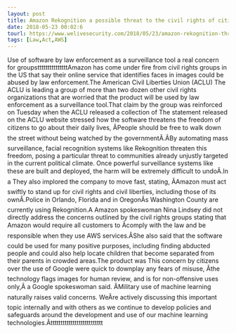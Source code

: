 ```yaml
---
layout: post
title: Amazon Rekognition a possible threat to the civil rights of citizens
date: 2018-05-23 00:02:6
tourl: https://www.welivesecurity.com/2018/05/23/amazon-rekognition-threat-civil-rights/
tags: [Law,Act,AWS]
---
```

Use of software by law enforcement as a surveillance tool a real concern for groupstttttttttttttttAmazon has come under fire from civil rights groups in the US that say their online service that identifies faces in images could be abused by law enforcement.The American Civil Liberties Union (ACLU) The ACLU is leading a group of more than two dozen other civil rights organizations that are worried that the product will be used by law enforcement as a surveillance tool.That claim by the group was reinforced on Tuesday when the ACLU released a collection of The statement released on the ACLU website stressed how the software threatens the freedom of citizens to go about their daily lives, ÂPeople should be free to walk down the street without being watched by the governmentÂ.ÂBy automating mass surveillance, facial recognition systems like Rekognition threaten this freedom, posing a particular threat to communities already unjustly targeted in the current political climate. Once powerful surveillance systems like these are built and deployed, the harm will be extremely difficult to undoÂ.In a They also implored the company to move fast, stating, ÂAmazon must act swiftly to stand up for civil rights and civil liberties, including those of its ownÂ.Police in Orlando, Florida and in OregonÂs Washington County are currently using Rekognition.A Amazon spokeswoman Nina Lindsey did not directly address the concerns outlined by the civil rights groups stating that Amazon would require all customers to Âcomply with the law and be responsible when they use AWS services.ÂShe also said that the software could be used for many positive purposes, including finding abducted people and could also help locate children that become separated from their parents in crowded areas.The product was This concern by citizens over the use of Google were quick to downplay any fears of misuse, Âthe technology flags images for human review, and is for non-offensive uses only,Â a Google spokeswoman said. ÂMilitary use of machine learning naturally raises valid concerns. WeÂre actively discussing this important topic internally and with others as we continue to develop policies and safeguards around the development and use of our machine learning technologies.Âtttttttttttttttttttttttttt